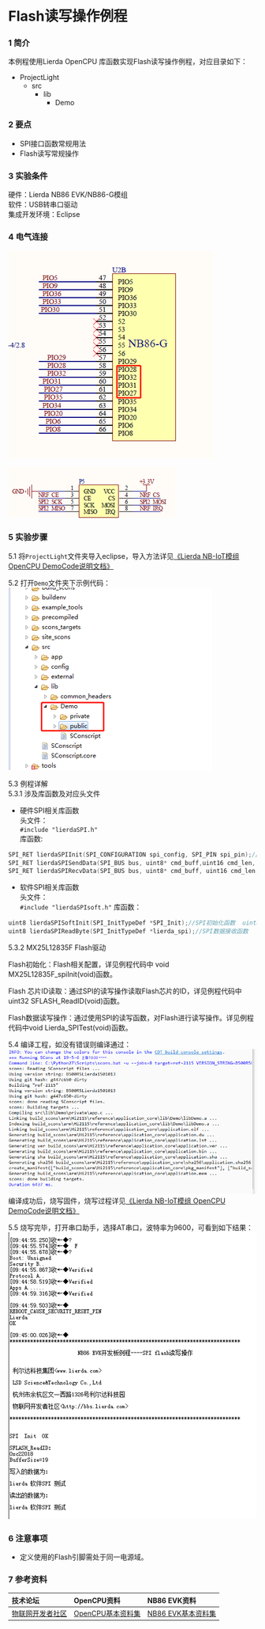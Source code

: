 # Flash读写操作例程

### 1 简介

本例程使用Lierda OpenCPU 库函数实现Flash读写操作例程，对应目录如下：

- ProjectLight
  - src
    - lib
      - Demo

### 2 要点

- SPI接口函数常规用法
- Flash读写常规操作

### 3 实验条件

硬件：Lierda NB86 EVK/NB86-G模组  
软件：USB转串口驱动  
集成开发环境：Eclipse  

### 4 电气连接
![HDC1000传感器连接示意图](../../Picture/spi1.png)

![HDC1000传感器连接示意图](../../Picture/spi2.png)
### 5 实验步骤
5.1 将`ProjectLight`文件夹导入eclipse，导入方法详见[《Lierda NB-IoT模组 OpenCPU DemoCode说明文档》
](../../Doc/基本资料/Lierda_NB-IoT模组OpenCPU_DEMO说明文档V1.8_190403.pdf)

5.2 打开`Demo`文件夹下示例代码：  
![示例代码](../../Picture/光感示例代码1.png)

5.3 例程详解  
5.3.1 涉及库函数及对应头文件  
- 硬件SPI相关库函数  
头文件：	
`#include "lierdaSPI.h"`  
库函数:  
``` cpp
SPI_RET lierdaSPIInit(SPI_CONFIGURATION spi_config, SPI_PIN spi_pin);//SPI初始化函数  
SPI_RET lierdaSPISendData(SPI_BUS bus, uint8* cmd_buff,uint16 cmd_len, uint8* data_buff, uint16 data_len, SPI_CALLBACK callback);//SPI数据发送函数  
SPI_RET lierdaSPIRecvData(SPI_BUS bus, uint8* cmd_buff, uint16 cmd_len, uint8* data_buff, uint16 data_len, SPI_CALLBACK callback, bool ignore_rx_while_tx);//SPI数据接收函数  
```  
- 软件SPI相关库函数  	
头文件：	
`#include "lierdaSPIsoft.h"`
库函数：  
``` cpp	 
uint8 lierdaSPISoftInit(SPI_InitTypeDef *SPI_Init);//SPI初始化函数  uint8 lierdaSPIWriteByte(SPI_InitTypeDef *lierda_spi,uint8 TxData);//SPI数据发送函数  
uint8 lierdaSPIReadByte(SPI_InitTypeDef *lierda_spi);//SPI数据接收函数  
```  
5.3.2 MX25L12835F Flash驱动  

Flash初始化：Flash相关配置，详见例程代码中	void MX25L12835F_spiInit(void)函数。

Flash 芯片ID读取：通过SPI的读写操作读取Flash芯片的ID，详见例程代码中
uint32 SFLASH_ReadID(void)函数。

Flash数据读写操作：通过使用SPI的读写函数，对Flash进行读写操作。详见例程代码中void Lierda_SPITest(void)函数。



5.4  编译工程，如没有错误则编译通过：  
![编译结果](../../Picture/编译结果.jpg)  
编译成功后，烧写固件，烧写过程详见[《Lierda NB-IoT模组 OpenCPU DemoCode说明文档》
](../../Doc/基本资料/Lierda_NB-IoT模组OpenCPU_DEMO说明文档V1.8_190403.pdf)

5.5 烧写完毕，打开串口助手，选择AT串口，波特率为9600，可看到如下结果：  
![结果展示](../../Picture/SPI结果展示.png)

### 6 注意事项

- 定义使用的Flash引脚需处于同一电源域。


### 7 参考资料

| 技术论坛 | OpenCPU资料 | NB86 EVK资料
| :----------- | :----------- | :----------- |
| [物联网开发者社区](http://bbs.lierda.com) |  [OpenCPU基本资料集](https://github.com/lierda-nb-iot-team/Lierda_OpenCPU_SDK) |  [NB86 EVK基本资料集](https://github.com/lierda-nb-iot-team/Lierda_NB86_EVK) |